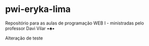# pwi-eryka-lima
Repositório para as aulas de programação WEB I - ministradas pelo professor Davi Vilar •♣•

Alteração de teste